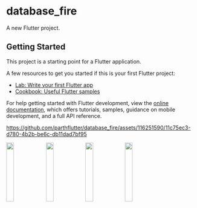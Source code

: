 # database_fire

A new Flutter project.

## Getting Started

This project is a starting point for a Flutter application.

A few resources to get you started if this is your first Flutter project:

- [Lab: Write your first Flutter app](https://docs.flutter.dev/get-started/codelab)
- [Cookbook: Useful Flutter samples](https://docs.flutter.dev/cookbook)

For help getting started with Flutter development, view the
[online documentation](https://docs.flutter.dev/), which offers tutorials,
samples, guidance on mobile development, and a full API reference.

https://github.com/parthflutter/database_fire/assets/116251590/11c75ec3-d780-4b2b-be6c-db11dad7bf95
<p>
  <img src="https://github.com/parthflutter/database_fire/assets/116251590/55606537-25d0-4b4d-9150-1aa1a56c3881"
 height=20% width=20%>
<img src="https://github.com/parthflutter/database_fire/assets/116251590/3b3764d8-80f6-491f-b542-9fae59f320a7" height=20% width=20%>
  <img src="https://github.com/parthflutter/database_fire/assets/116251590/c9fa5be2-62e6-4bf0-b520-5d500c9e81aa" height=20% width=20%>
  <img src="https://github.com/parthflutter/database_fire/assets/116251590/37be5112-e851-4170-849d-00dd1df16d82" height=20% width=20%>

  </p>

